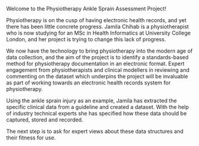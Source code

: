Welcome to the Physiotherapy Ankle Sprain Assessment Project!

Physiotherapy is on the cusp of having electronic health records, and yet there has been little concrete progress. Jamila Chihab is a physiotherapist who is now studying for an MSc in Health Informatics at University College London, and her project is trying to change this lack of progress.

We now have the technology to bring physiotherapy into the modern age of data collection, and the aim of the  project is to identify a standards-based method for physiotherapy documentation in an electronic format. Expert engagement from physiotherapists and clinical modellers in reviewing and commenting on the dataset which underpins the project will be invaluable as part of working towards an electronic health records system for physiotherapy.

Using the ankle sprain injury as an example, Jamila has extracted the specific clinical data from a guideline and created a dataset. With the help of industry technical experts she has specified how these data should be captured, stored and recorded.

The next step is to ask for expert views about these data structures and their fitness for use.
